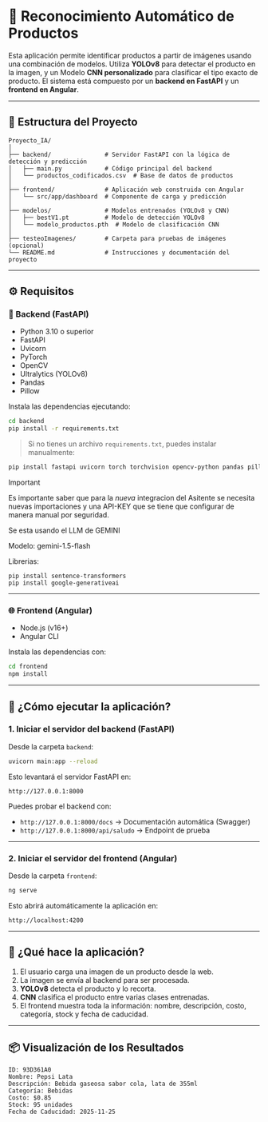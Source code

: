 # 🧠 Reconocimiento Automático de Productos

Esta aplicación permite identificar productos a partir de imágenes usando una combinación de modelos. 
Utiliza **YOLOv8** para detectar el producto en la imagen, y un Modelo **CNN personalizado** para clasificar el tipo exacto de producto. 
El sistema está compuesto por un **backend en FastAPI** y un **frontend en Angular**.

---

## 📁 Estructura del Proyecto

```
Proyecto_IA/
│
├── backend/               # Servidor FastAPI con la lógica de detección y predicción
│   ├── main.py            # Código principal del backend
│   └── productos_codificados.csv  # Base de datos de productos
│
├── frontend/              # Aplicación web construida con Angular
│   └── src/app/dashboard  # Componente de carga y predicción
│
├── modelos/               # Modelos entrenados (YOLOv8 y CNN)
│   ├── bestV1.pt          # Modelo de detección YOLOv8
│   └── modelo_productos.pth  # Modelo de clasificación CNN
│
├── testeoImagenes/        # Carpeta para pruebas de imágenes (opcional)
└── README.md              # Instrucciones y documentación del proyecto
```

---

## ⚙️ Requisitos

### 🔧 Backend (FastAPI)

- Python 3.10 o superior
- FastAPI
- Uvicorn
- PyTorch
- OpenCV
- Ultralytics (YOLOv8)
- Pandas
- Pillow

Instala las dependencias ejecutando:

```bash
cd backend
pip install -r requirements.txt
```

> Si no tienes un archivo `requirements.txt`, puedes instalar manualmente:

```bash
pip install fastapi uvicorn torch torchvision opencv-python pandas pillow ultralytics
```
> [!IMPORTANT]
> Es importante saber que para la *nueva* integracion del Asitente se necesita nuevas importaciones y una API-KEY que se tiene que configurar de manera manual por seguridad.
>
> Se esta usando el LLM de GEMINI
>
>Modelo: gemini-1.5-flash
> 
> Librerias:
> ```
> pip install sentence-transformers
> pip install google-generativeai
> ```

---

### 🌐 Frontend (Angular)

- Node.js (v16+)
- Angular CLI

Instala las dependencias con:

```bash
cd frontend
npm install
```

---

## 🚀 ¿Cómo ejecutar la aplicación?

### 1. Iniciar el servidor del backend (FastAPI)

Desde la carpeta `backend`:

```bash
uvicorn main:app --reload
```

Esto levantará el servidor FastAPI en:

```
http://127.0.0.1:8000
```

Puedes probar el backend con:

- `http://127.0.0.1:8000/docs` → Documentación automática (Swagger)
- `http://127.0.0.1:8000/api/saludo` → Endpoint de prueba

---

### 2. Iniciar el servidor del frontend (Angular)

Desde la carpeta `frontend`:

```bash
ng serve
```

Esto abrirá automáticamente la aplicación en:

```
http://localhost:4200
```

---

## 🧪 ¿Qué hace la aplicación?

1. El usuario carga una imagen de un producto desde la web.
2. La imagen se envía al backend para ser procesada.
3. **YOLOv8** detecta el producto y lo recorta.
4. **CNN** clasifica el producto entre varias clases entrenadas.
5. El frontend muestra toda la información: nombre, descripción, costo, categoría, stock y fecha de caducidad.

---

## 📦 Visualización de los Resultados

```
ID: 93D361A0
Nombre: Pepsi Lata
Descripción: Bebida gaseosa sabor cola, lata de 355ml
Categoría: Bebidas
Costo: $0.85
Stock: 95 unidades
Fecha de Caducidad: 2025-11-25
```

